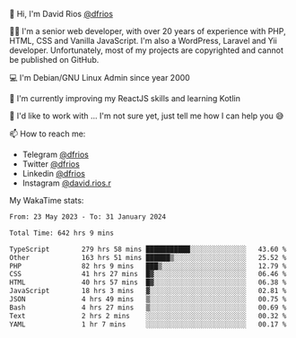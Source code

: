 👋 Hi, I'm David Rios [@dfrios](https://github.com/dfrios)

👨‍💻 I'm a senior web developer, with over 20 years of experience with PHP, HTML, CSS and Vanilla JavaScript. I'm also a WordPress, Laravel and Yii developer. Unfortunately, most of my projects are copyrighted and cannot be published on GitHub.

💻 I'm Debian/GNU Linux Admin since year 2000

🌱 I'm currently improving my ReactJS skills and learning Kotlin

💞️ I'd like to work with ... I'm not sure yet, just tell me how I can help you 😅


📫 How to reach me:
* Telegram [@dfrios](https://t.me/dfrios)
* Twitter [@dfrios](https://twitter.com/dfrios)
* Linkedin [@dfrios](https://linkedin.com/in/dfrios)
* Instagram [@david.rios.r](https://instagram.com/david.rios.r)



My WakaTime stats:
<!--START_SECTION:waka-->

```txt
From: 23 May 2023 - To: 31 January 2024

Total Time: 642 hrs 9 mins

TypeScript        279 hrs 58 mins ███████████░░░░░░░░░░░░░░   43.60 %
Other             163 hrs 51 mins ██████▒░░░░░░░░░░░░░░░░░░   25.52 %
PHP               82 hrs 9 mins   ███▒░░░░░░░░░░░░░░░░░░░░░   12.79 %
CSS               41 hrs 27 mins  █▓░░░░░░░░░░░░░░░░░░░░░░░   06.46 %
HTML              40 hrs 57 mins  █▓░░░░░░░░░░░░░░░░░░░░░░░   06.38 %
JavaScript        18 hrs 3 mins   ▓░░░░░░░░░░░░░░░░░░░░░░░░   02.81 %
JSON              4 hrs 49 mins   ▒░░░░░░░░░░░░░░░░░░░░░░░░   00.75 %
Bash              4 hrs 27 mins   ▒░░░░░░░░░░░░░░░░░░░░░░░░   00.69 %
Text              2 hrs 2 mins    ░░░░░░░░░░░░░░░░░░░░░░░░░   00.32 %
YAML              1 hr 7 mins     ░░░░░░░░░░░░░░░░░░░░░░░░░   00.17 %
```

<!--END_SECTION:waka-->
